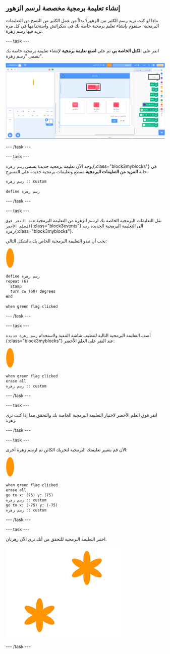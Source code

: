 ## إنشاء تعليمة برمجية مخصصة لرسم الزهور

ماذا لو كنت تريد رسم الكثير من الزهور؟ بدلاً من عمل الكثير من النسخ من التعليمات البرمجية، ستقوم بإنشاء تعليم برمجية خاصة بك في سكراتش واستخدامها في كل مرة تريد فيها رسم زهرة.

--- task ---

انقر على **الكتل الخاصة بي** ثم على **اصنع تعليمة برمجية** لإنشاء تعليمة برمجية خاصة بك تسمى "رسم زهرة".

![لقطة الشاشة](images/flower-make-block.png)

--- /task ---

--- task ---

يوجد الآن تعليمة برمجية جديدة تسمى `رسم زهرة`{:class="block3myblocks"} في خانة **المزيد من التعليمات البرمجية** مقطع وتعليمات برمجية جديدة على المسرح.

```blocks3
رسم زهرة :: custom

define رسم زهرة
```

--- /task ---

--- task ---

نقل التعليمات البرمجية الخاصة بك لرسم الزهرة من التعليمة البرمجية `عند النقر فوق العلم الأخضر`{:class="block3events"} الى التعليمة البرمجية الجديدة `رسم زهرة`{:class="block3myblocks"}.

يجب أن تبدو التعليمة البرمجية الخاص بك بالشكل التالي:

![كائن الزهرة](images/flower-sprite.png)

```blocks3
define رسم زهرة
repeat (6) 
  stamp
  turn cw (60) degrees
end

when green flag clicked
```

--- /task ---

--- task ---

أضف التعليمة البرمجية التالية لتنظيف شاشة التنفيذ ولاستخدام `رسم زهرة جديدة `{:class="block3myblocks"} عند النقر على العلم الأخضر:

![كائن الزهرة](images/flower-sprite.png)

```blocks3
when green flag clicked
erase all
رسم زهرة :: custom
```

--- /task ---

--- task ---

انقر فوق العلم الأخضر لاختبار التعليمة البرمجية الخاصة بك والتحقق مما إذا كنت ترى زهرة.

--- /task ---

--- task ---

الآن قم بتغيير تعليمتك البرمجية لتحريك الكائن ثم ارسم زهرة أخرى:

![كائن الزهرة](images/flower-sprite.png)

```blocks3
when green flag clicked
erase all
go to x: (75) y: (75)
رسم زهرة :: custom
go to x: (-75) y: (-75)
رسم زهرة :: custom 
```

--- /task ---

--- task ---

اختبر التعليمة البرمجية للتحقق من أنك ترى الآن زهرتان.

![لقطة الشاشة](images/flower-two.png)

--- /task ---